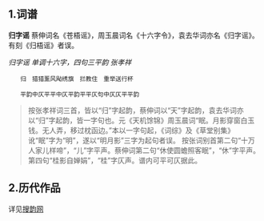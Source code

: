 ## 1.词谱
**归字谣** 蔡伸词名《苍梧谣》，周玉晨词名《十六字令》，袁去华词亦名《归字谣》。有刻《归梧谣》者误。

*归字谣 单调十六字，四句三平韵 张孝祥* 
```
　　归　猎猎薰风飐绣旗　拦教住　重举送行杯　

　　平韵中仄平平中仄平韵平平仄句中仄仄平平韵
```

>按张孝祥词三首，皆以“归”字起韵，蔡伸词以“天”字起韵，袁去华词亦以“归”字起韵，皆一字句也。元《天机馀锦》周玉晨词“眠。月影穿窗白玉钱。无人弄，移过枕函边。”本以一字句起，《词综》及《草堂别集》讹“眠”字为“明”，遂以“明月影”三字为起句者误。 按张词别首第二句“十万人家儿样啼”，“儿”字平声。蔡伸词第二句“休使圆蟾照客眠”，“休”字平声。第四句“桂影自婵娟”，“桂”字仄声。谱内可平可仄据此。

## 2.历代作品
详见[搜韵网](http://sou-yun.com/QueryCiTune.aspx?id=1)
